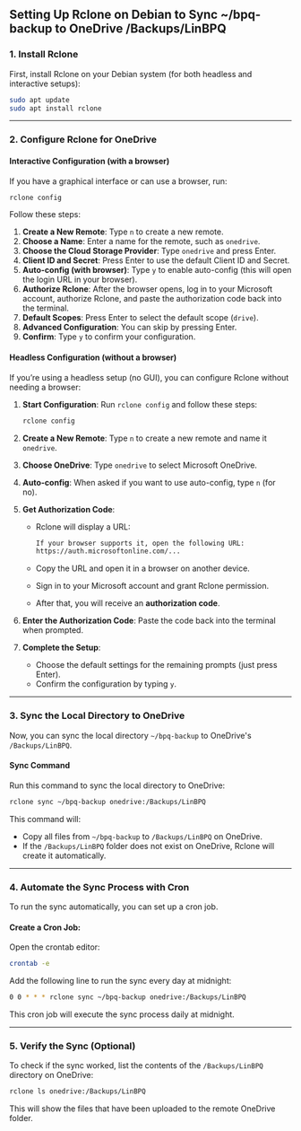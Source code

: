 ## **Setting Up Rclone on Debian to Sync ~/bpq-backup to OneDrive /Backups/LinBPQ**

### **1. Install Rclone**

First, install Rclone on your Debian system (for both headless and interactive setups):

```bash
sudo apt update
sudo apt install rclone
```

---

### **2. Configure Rclone for OneDrive**

#### **Interactive Configuration (with a browser)**

If you have a graphical interface or can use a browser, run:

```bash
rclone config
```

Follow these steps:

1. **Create a New Remote**: Type `n` to create a new remote.
2. **Choose a Name**: Enter a name for the remote, such as `onedrive`.
3. **Choose the Cloud Storage Provider**: Type `onedrive` and press Enter.
4. **Client ID and Secret**: Press Enter to use the default Client ID and Secret.
5. **Auto-config (with browser)**: Type `y` to enable auto-config (this will open the login URL in your browser).
6. **Authorize Rclone**: After the browser opens, log in to your Microsoft account, authorize Rclone, and paste the authorization code back into the terminal.
7. **Default Scopes**: Press Enter to select the default scope (`drive`).
8. **Advanced Configuration**: You can skip by pressing Enter.
9. **Confirm**: Type `y` to confirm your configuration.

#### **Headless Configuration (without a browser)**

If you’re using a headless setup (no GUI), you can configure Rclone without needing a browser:

1. **Start Configuration**: Run `rclone config` and follow these steps:

    ```bash
    rclone config
    ```

2. **Create a New Remote**: Type `n` to create a new remote and name it `onedrive`.
3. **Choose OneDrive**: Type `onedrive` to select Microsoft OneDrive.
4. **Auto-config**: When asked if you want to use auto-config, type `n` (for no).
5. **Get Authorization Code**:
    - Rclone will display a URL:
      
      ```bash
      If your browser supports it, open the following URL:
      https://auth.microsoftonline.com/...
      ```
      
    - Copy the URL and open it in a browser on another device.
    - Sign in to your Microsoft account and grant Rclone permission.
    - After that, you will receive an **authorization code**.
6. **Enter the Authorization Code**: Paste the code back into the terminal when prompted.

7. **Complete the Setup**:
    - Choose the default settings for the remaining prompts (just press Enter).
    - Confirm the configuration by typing `y`.

---

### **3. Sync the Local Directory to OneDrive**

Now, you can sync the local directory `~/bpq-backup` to OneDrive's `/Backups/LinBPQ`.

#### **Sync Command**

Run this command to sync the local directory to OneDrive:

```bash
rclone sync ~/bpq-backup onedrive:/Backups/LinBPQ
```

This command will:

- Copy all files from `~/bpq-backup` to `/Backups/LinBPQ` on OneDrive.
- If the `/Backups/LinBPQ` folder does not exist on OneDrive, Rclone will create it automatically.

---

### **4. Automate the Sync Process with Cron**

To run the sync automatically, you can set up a cron job.

#### **Create a Cron Job**:

Open the crontab editor:

```bash
crontab -e
```

Add the following line to run the sync every day at midnight:

```bash
0 0 * * * rclone sync ~/bpq-backup onedrive:/Backups/LinBPQ
```

This cron job will execute the sync process daily at midnight.

---

### **5. Verify the Sync (Optional)**

To check if the sync worked, list the contents of the `/Backups/LinBPQ` directory on OneDrive:

```bash
rclone ls onedrive:/Backups/LinBPQ
```

This will show the files that have been uploaded to the remote OneDrive folder.